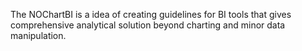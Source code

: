 The NOChartBI is a idea of creating guidelines for BI tools that gives comprehensive analytical solution beyond charting and minor data manipulation.
